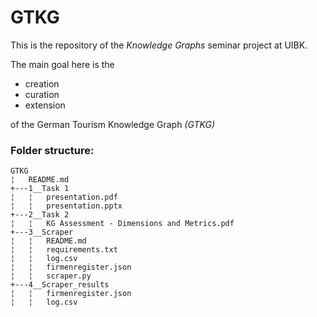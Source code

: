 # GTKG

This is the repository of the *Knowledge Graphs* seminar project at UIBK.

The main goal here is the 
- creation
- curation 
- extension

of the German Tourism Knowledge Graph *(GTKG)*

### Folder structure:

```
GTKG
¦   README.md   
+---1__Task 1
¦   ¦   presentation.pdf
¦   ¦   presentation.pptx
+---2__Task 2
¦   ¦   KG Assessment - Dimensions and Metrics.pdf
+---3__Scraper
¦   ¦   README.md
¦   ¦   requirements.txt
¦   ¦   log.csv
¦   ¦   firmenregister.json
¦   ¦   scraper.py
+---4__Scraper_results
¦   ¦   firmenregister.json
¦   ¦   log.csv
```
